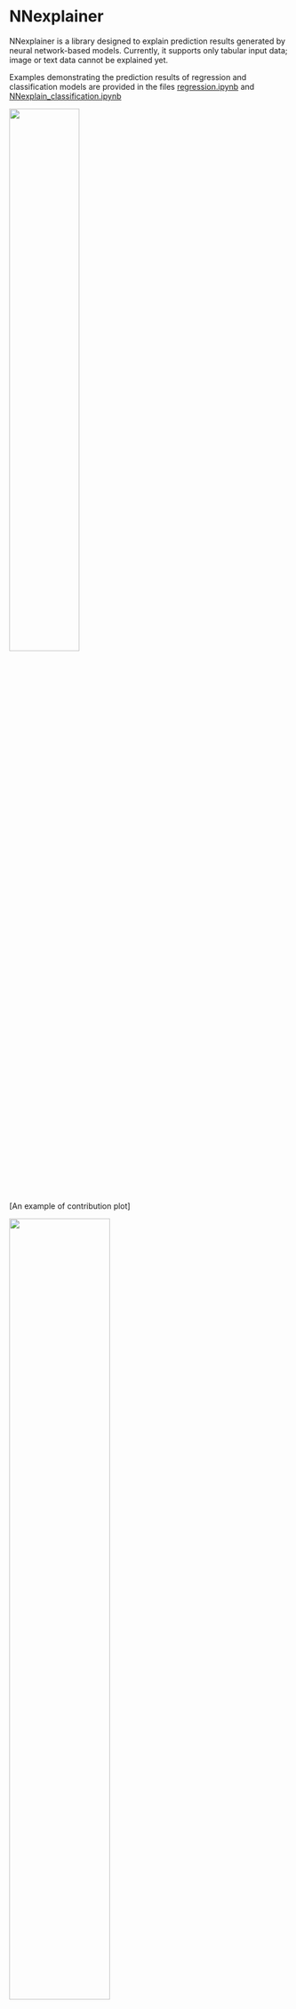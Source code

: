 # NNexplainer

NNexplainer is a library designed to explain prediction results generated by neural network-based models. Currently, it supports only tabular input data; image or text data cannot be explained yet.

Examples demonstrating the prediction results of regression and classification models are provided in the files [regression.ipynb](https://github.com/dkumango/NNexplainer/tree/main/NNexplain_regression.ipynb) and [NNexplain_classification.ipynb](https://github.com/dkumango/NNexplainer/tree/main/NNexplain_classification.ipynb)

<img src = "https://github.com/user-attachments/assets/f0cf4162-d532-44b6-8592-b82a28455160" width="50%" height="50%">

[An example of contribution plot]


<img src = "https://github.com/user-attachments/assets/6632590f-d0a1-4fb8-856b-4a43e8c03ab0" width="60%" height="60%">

[An example of interactive contribution plot]

The interactive contribution plot is not working in Jupyter Notebook. Please run it in VS Code or an IPython console.
